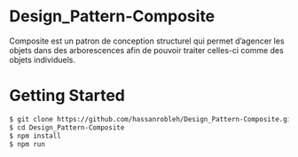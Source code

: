 # Design_Pattern-Composite
Composite est un patron de conception structurel qui permet
d’agencer les objets dans des arborescences afin de pouvoir
traiter celles-ci comme des objets individuels.


# Getting Started
```bash
$ git clone https://github.com/hassanrobleh/Design_Pattern-Composite.git
$ cd Design_Pattern-Composite
$ npm install
$ npm run 
```



